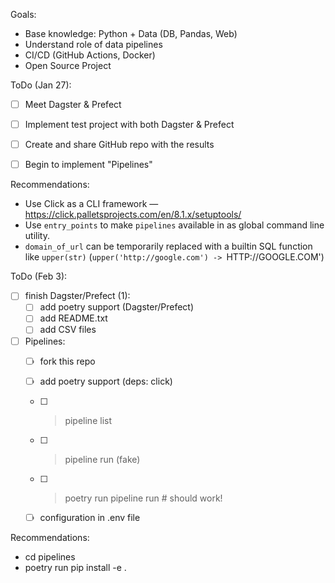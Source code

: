Goals:
- Base knowledge: Python + Data (DB, Pandas, Web)
- Understand role of data pipelines
- CI/CD (GitHub Actions, Docker)
- Open Source Project

ToDo (Jan 27):
- [ ] Meet Dagster & Prefect
- [ ] Implement test project with both Dagster & Prefect
- [ ] Create and share GitHub repo with the results
- [ ] Begin to implement "Pipelines"


Recommendations:
- Use Click as a CLI framework — https://click.palletsprojects.com/en/8.1.x/setuptools/
- Use `entry_points` to make `pipelines` available in as global command line utility.
- `domain_of_url` can be temporarily replaced with a builtin SQL function like `upper(str)` (`upper('http://google.com') -> `HTTP://GOOGLE.COM')


ToDo (Feb 3):
- [ ] finish Dagster/Prefect (1):
    - [ ] add poetry support (Dagster/Prefect)
    - [ ] add README.txt
    - [ ] add CSV files
- [ ] Pipelines:
    - [ ] fork this repo
    - [ ] add poetry support (deps: click)
    - [ ] > pipeline list
    - [ ] > pipeline run (fake)
    - [ ] > poetry run pipeline run  # should work!
    - [ ] configuration in .env file


Recommendations:
- cd pipelines
- poetry run pip install -e .
